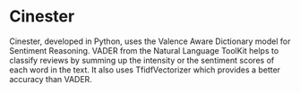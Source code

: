 # Cinester
Cinester, developed in Python, uses the Valence Aware Dictionary model for Sentiment Reasoning. VADER from the Natural Language ToolKit helps to classify reviews by summing up the intensity or the sentiment scores of each word in the text. It also uses TfidfVectorizer which provides a better accuracy than VADER.
